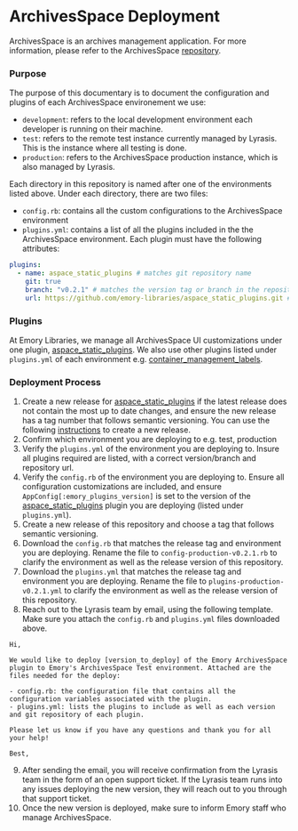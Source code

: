 # ArchivesSpace Deployment

ArchivesSpace is an archives management application. For more information, please refer to the ArchivesSpace [repository](https://github.com/archivesspace/archivesspace).

### Purpose

The purpose of this documentary is to document the configuration and plugins of each ArchivesSpace environement we use:
- `development`: refers to the local development environment each developer is running on their machine.
- `test`: refers to the remote test instance currently managed by Lyrasis. This is the instance where all testing is done.
- `production`: refers to the ArchivesSpace production instance, which is also managed by Lyrasis.

Each directory in this repository is named after one of the environments listed above. Under each directory, there are two files:

- `config.rb`: contains all the custom configurations to the ArchivesSpace environment
- `plugins.yml`: contains a list of all the plugins included in the the ArchivesSpace environment. Each plugin must have the following attributes:

```yml
plugins:
  - name: aspace_static_plugins # matches git repository name
    git: true
    branch: "v0.2.1" # matches the version tag or branch in the repository
    url: https://github.com/emory-libraries/aspace_static_plugins.git # url of the plugin's git repository
```

### Plugins

At Emory Libraries, we manage all ArchivesSpace UI customizations under one plugin, [aspace_static_plugins](https://github.com/emory-libraries/aspace_static_plugins). We also use other plugins listed under `plugins.yml` of each environment e.g. [container_management_labels](https://github.com/emory-libraries/container_management_labels).

### Deployment Process

1. Create a new release for [aspace_static_plugins](https://github.com/emory-libraries/aspace_static_plugins) if the latest release does not contain the most up to date changes, and ensure the new release has a tag number that follows semantic versioning. You can use the following [instructions](https://docs.github.com/en/repositories/releasing-projects-on-github/managing-releases-in-a-repository) to create a new release.
2. Confirm which environment you are deploying to e.g. test, production
3. Verify the `plugins.yml` of the environment you are deploying to. Insure all plugins required are listed, with a correct version/branch and repository url.
4. Verify the `config.rb` of the environment you are deploying to. Ensure all configuration customizations are included, and ensure `AppConfig[:emory_plugins_version]` is set to the version of the [aspace_static_plugins](https://github.com/emory-libraries/aspace_static_plugins) plugin you are deploying (listed under `plugins.yml`).
5. Create a new release of this repository and choose a tag that follows semantic versioning.
6. Download the `config.rb` that matches the release tag and environment you are deploying. Rename the file to `config-production-v0.2.1.rb` to clarify the environment as well as the release version of this repository.
7. Download the `plugins.yml` that matches the release tag and environment you are deploying. Rename the file to `plugins-production-v0.2.1.yml` to clarify the environment as well as the release version of this repository.
8. Reach out to the Lyrasis team by email, using the following template. Make sure you attach the `config.rb` and `plugins.yml` files downloaded above.

```
Hi,

We would like to deploy [version_to_deploy] of the Emory ArchivesSpace plugin to Emory's ArchivesSpace Test environment. Attached are the files needed for the deploy:

- config.rb: the configuration file that contains all the configuration variables associated with the plugin.
- plugins.yml: lists the plugins to include as well as each version and git repository of each plugin.

Please let us know if you have any questions and thank you for all your help!

Best,
```
9. After sending the email, you will receive confirmation from the Lyrasis team in the form of an open support ticket. If the Lyrasis team runs into any issues deploying the new version, they will reach out to you through that support ticket.
10. Once the new version is deployed, make sure to inform Emory staff who manage ArchivesSpace.






